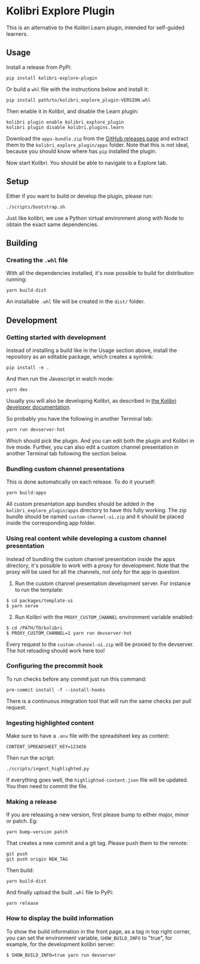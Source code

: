 # Kolibri Explore Plugin

This is an alternative to the Kolibri Learn plugin, intended for
self-guided learners.

## Usage

Install a release from PyPi:

```
pip install kolibri-explore-plugin
```

Or build a `whl` file with the instructions below and install it:

```
pip install path/to/kolibri_explore_plugin-VERSION.whl
```

Then enable it in Kolibri, and disable the Learn plugin:

```
kolibri plugin enable kolibri_explore_plugin
kolibri plugin disable kolibri.plugins.learn
```

Download the `apps-bundle.zip` from the [GitHub releases
page](https://github.com/endlessm/kolibri-explore-plugin/releases) and
extract them to the `kolibri_explore_plugin/apps` folder.  Note that
this is not ideal, because you should know where has `pip` installed
the plugin.

Now start Kolibri.  You should be able to navigate to a Explore tab.

## Setup

Either if you want to build or develop the plugin, please run:

```
./scripts/bootstrap.sh
```

Just like kolibri, we use a Python virtual environment along with Node
to obtain the exact same dependencies.

## Building
### Creating the `.whl` file

With all the dependencies installed, it's now possible to build for
distribution running:

```
yarn build-dist
```

An installable `.whl` file will be created in the `dist/` folder.

## Development
### Getting started with development

Instead of installing a build like in the Usage section above, install
the repository as an editable package, which creates a symlink:

```
pip install -e .
```

And then run the Javascript in watch mode:

```
yarn dev
```

Usually you will also be developing Kolibri, as described in
[the Kolibri developer documentation](https://kolibri-dev.readthedocs.io/en/develop/getting_started.html).

So probably you have the following in another Terminal tab:

```
yarn run devserver-hot
```

Which should pick the plugin. And you can edit both the plugin and
Kolibri in live mode. Further, you can also edit a custom channel
presentation in another Terminal tab following the section below.

### Bundling custom channel presentations

This is done automatically on each release. To do it yourself:

```
yarn build:apps
```

All custom presentation app bundles should be added in the
`kolibri_explore_plugin/apps` directory to have this fully working.
The zip bundle should be named `custom-channel-ui.zip` and it should
be placed inside the corresponding app folder.

### Using real content while developing a custom channel presentation

Instead of bundling the custom channel presentation inside the apps
directory, it's possible to work with a proxy for development. Note
that the proxy will be used for all the channels, not only for the app
in question.

1. Run the custom channel presentation development server. For
   instance to run the template:

```
$ cd packages/template-ui
$ yarn serve
```

2. Run Kolibri with the `PROXY_CUSTOM_CHANNEL` environment variable
   enabled:

```
$ cd /PATH/TO/kolibri
$ PROXY_CUSTOM_CHANNEL=1 yarn run devserver-hot
```

Every request to the `custom-channel-ui.zip` will be proxied to the
devserver.  The hot reloading should work here too!

### Configuring the precommit hook

To run checks before any commit just run this command:

```
pre-commit install -f --install-hooks
```

There is a continuous integration tool that will run the same checks
per pull request.

### Ingesting highlighted content

Make sure to have a `.env` file with the spreadsheet key as content:

```
CONTENT_SPREADSHEET_KEY=123456
```

Then run the script:

```
./scripts/ingest_highlighted.py
```

If everything goes well, the `highlighted-content.json` file will be
updated. You then need to commit the file.

### Making a release

If you are releasing a new version, first please bump to either major,
minor or patch. Eg:

```
yarn bump-version patch
```

That creates a new commit and a git tag. Please push them to the
remote:

```
git push
git push origin NEW_TAG
```

Then build:

```
yarn build-dist
```

And finally upload the built `.whl` file to PyPi:

```
yarn release
```

### How to display the build information

To show the build information in the front page, as a tag in top right corner,
you can set the environment variable, `SHOW_BUILD_INFO` to "true", for example,
for the development kolibri server:

```
$ SHOW_BUILD_INFO=true yarn run devserver
```
